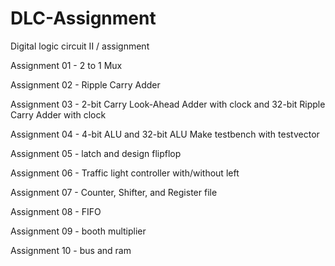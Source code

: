 # DLC-Assignment
Digital logic circuit II / assignment

Assignment 01 - 2 to 1 Mux

Assignment 02 - Ripple Carry Adder

Assignment 03 - 2-bit Carry Look-Ahead Adder with clock and 32-bit Ripple Carry Adder with clock

Assignment 04 - 4-bit ALU and 32-bit ALU Make testbench with testvector

Assignment 05 - latch and design flipflop

Assignment 06 - Traffic light controller with/without left

Assignment 07 - Counter, Shifter, and Register file

Assignment 08 - FIFO

Assignment 09 - booth multiplier

Assignment 10 - bus and ram
